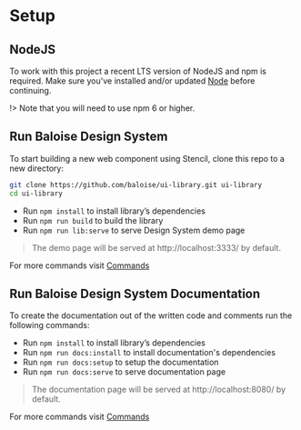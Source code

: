 # Setup

## NodeJS

To work with this project a recent LTS version of NodeJS and npm is required. Make sure you've installed and/or updated [Node](https://nodejs.org/en/) before continuing.

!> Note that you will need to use npm 6 or higher.

## Run Baloise Design System

To start building a new web component using Stencil, clone this repo to a new directory:

```bash
git clone https://github.com/baloise/ui-library.git ui-library
cd ui-library
```

- Run `npm install` to install library’s dependencies
- Run `npm run build` to build the library
- Run `npm run lib:serve` to serve Design System demo page

> The demo page will be served at http://localhost:3333/ by default.

For more commands visit [Commands](/guide/development/commands.html)

## Run Baloise Design System Documentation

To create the documentation out of the written code and comments run the following commands:

- Run `npm install` to install library’s dependencies
- Run `npm run docs:install` to install documentation's dependencies
- Run `npm run docs:setup` to setup the documentation
- Run `npm run docs:serve` to serve documentation page

> The documentation page will be served at http://localhost:8080/ by default.

For more commands visit [Commands](/guide/development/commands.html)
